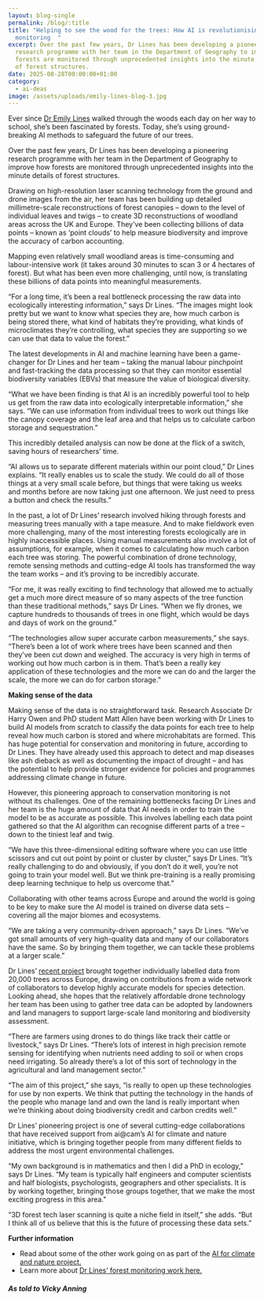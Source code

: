 ```yaml
---
layout: blog-single
permalink: /blog/:title
title: "Helping to see the wood for the trees: How AI is revolutionising forest
  monitoring  "
excerpt: Over the past few years, Dr Lines has been developing a pioneering
  research programme with her team in the Department of Geography to improve how
  forests are monitored through unprecedented insights into the minute details
  of forest structures.
date: 2025-08-28T00:00:00+01:00
category:
  - ai-deas
image: /assets/uploads/emily-lines-blog-3.jpg
---
```

Ever since [Dr Emily Lines](https://www.geog.cam.ac.uk/people/lines/) walked through the woods each day on her way to school, she’s been fascinated by forests. Today, she’s using ground-breaking AI methods to safeguard the future of our trees.

Over the past few years, Dr Lines has been developing a pioneering research programme with her team in the Department of Geography to improve how forests are monitored through unprecedented insights into the minute details of forest structures.

Drawing on high-resolution laser scanning technology from the ground and drone images from the air, her team has been building up detailed millimetre-scale reconstructions of forest canopies – down to the level of individual leaves and twigs –  to create 3D reconstructions of woodland areas across the UK and Europe. They’ve been collecting billions of data points – known as ‘point clouds’ to help measure biodiversity and improve the accuracy of carbon accounting.

Mapping even relatively small woodland areas is time-consuming and labour-intensive work (it takes around 30 minutes to scan 3 or 4 hectares of forest). But what has been even more challenging, until now, is translating these billions of data points into meaningful measurements.

“For a long time, it’s been a real bottleneck processing the raw data into ecologically interesting information,” says Dr Lines. “The images might look pretty but we want to know what species they are, how much carbon is being stored there, what kind of habitats they’re providing, what kinds of microclimates they’re controlling, what species they are supporting so we can use that data to value the forest.”

The latest developments in AI and machine learning have been a game-changer for Dr Lines and her team – taking the manual labour pinchpoint and fast-tracking the data processing so that they can monitor essential biodiversity variables (EBVs)  that measure the value of biological diversity.

“What we have been finding is that AI is an incredibly powerful tool to help us get from the raw data into ecologically interpretable information,” she says. “We can use information from individual trees to work out things like the canopy coverage and the leaf area and that helps us to calculate carbon storage and sequestration.”

This incredibly detailed analysis can now be done at the flick of a switch, saving hours of researchers’ time.

“AI allows us to separate different materials within our point cloud,” Dr Lines explains. “It really enables us to scale the study. We could do all of those things at a very small scale before, but things that were taking us weeks and months before are now taking just one afternoon. We just need to press a button and check the results.”

In the past, a lot of Dr Lines’ research involved hiking through forests and measuring trees manually with a tape measure. And to make fieldwork even more challenging, many of the most interesting forests ecologically are in highly inaccessible places. Using manual measurements also involve a lot of assumptions, for example, when it comes to calculating how much carbon each tree was storing. The powerful combination of drone technology, remote sensing methods and cutting-edge AI tools has transformed the way the team works – and it’s proving to be incredibly accurate.

“For me, it was really exciting to find technology that allowed me to actually get a much more direct measure of so many aspects of the tree function than these traditional methods,” says Dr Lines. “When we fly drones, we capture hundreds to thousands of trees in one flight, which would be days and days of work on the ground.”

“The technologies allow super accurate carbon measurements,” she says. “There’s been a lot of work where trees have been scanned and then they’ve been cut down and weighed. The accuracy is very high in terms of working out how much carbon is in them. That’s been a really key application of these technologies and the more we can do and the larger the scale, the more we can do for carbon storage.”

**Making sense of the data**

Making sense of the data is no straightforward task. Research Associate Dr Harry Owen and PhD student Matt Allen have been working with Dr Lines to build AI models from scratch to classify the data points for each tree to help reveal how much carbon is stored and where microhabitats are formed. This has huge potential for conservation and monitoring in future, according to Dr Lines. They have already used this approach to detect and map diseases like ash dieback as well as documenting the impact of drought – and has the potential to help provide stronger evidence for policies and programmes addressing climate change in future.

However, this pioneering approach to conservation monitoring is not without its challenges. One of the remaining bottlenecks facing Dr Lines and her team is the huge amount of data that AI needs in order to train the model to be as accurate as possible. This involves labelling each data point gathered so that the AI algorithm can recognise different parts of a tree – down to the tiniest leaf and twig.

“We have this three-dimensional editing software where you can use little scissors and cut out point by point or cluster by cluster,” says Dr Lines. “It’s really challenging to do and obviously, if you don’t do it well, you’re not going to train your model well. But we think pre-training is a really promising deep learning technique to help us overcome that.”

Collaborating with other teams across Europe and around the world is going to be key to make sure the AI model is trained on diverse data sets – covering all the major biomes and ecosystems.

“We are taking a very community-driven approach,” says Dr Lines. “We’ve got small amounts of very high-quality data and many of our collaborators have the same. So by bringing them together, we can tackle these problems at a larger scale.”

Dr Lines’ [recent project](https://besjournals.onlinelibrary.wiley.com/doi/10.1111/2041-210X.14503) brought together individually labelled data from 20,000 trees across Europe, drawing on contributions from a wide network of collaborators to develop highly accurate models for species detection. Looking ahead, she hopes that the relatively affordable drone technology her team has been using to gather tree data can be adopted by landowners and land managers to support large-scale land monitoring and biodiversity assessment.

“There are farmers using drones to do things like track their cattle or livestock,” says Dr Lines. “There’s lots of interest in high precision remote sensing for identifying when nutrients need adding to soil or when crops need irrigating. So already there’s a lot of this sort of technology in the agricultural and land management sector.”

“The aim of this project,” she says, “is really to open up these technologies for use by non experts. We think that putting the technology in the hands of the people who manage land and own the land is really important when we’re thinking about doing biodiversity credit and carbon credits well.”

Dr Lines’ pioneering project is one of several cutting-edge collaborations that have received support from ai@cam’s AI for climate and nature initiative, which is bringing together people from many different fields to address the most urgent environmental challenges.

“My own background is in mathematics and then I did a PhD in ecology,” says Dr Lines. “My team is typically half engineers and computer scientists and half biologists, psychologists, geographers and other specialists. It is by working together, bringing those groups together, that we make the most exciting progress in this area."

“3D forest tech laser scanning is quite a niche field in itself,” she adds. “But I think all of us believe that this is the future of processing these data sets.”

**Further information**

* Read about some of the other work going on as part of the [AI for climate and nature project.](https://ai.conservation.cam.ac.uk/)
* Learn more about [Dr Lines’ forest monitoring work here.](www.linesresearchgroup.com)

##### *A﻿s told to Vicky Anning*